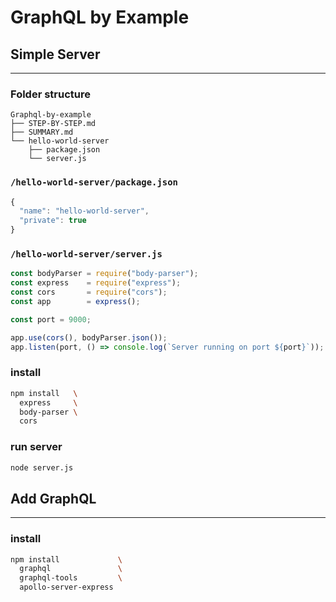 # GraphQL by Example


## Simple Server

---


### Folder structure

```
Graphql-by-example
├── STEP-BY-STEP.md
├── SUMMARY.md
└── hello-world-server
    ├── package.json
    └── server.js
```

### `/hello-world-server/package.json`

```js
{
  "name": "hello-world-server",
  "private": true
}
```

### `/hello-world-server/server.js`

```js
const bodyParser = require("body-parser");
const express    = require("express");
const cors       = require("cors");
const app        = express();

const port = 9000;

app.use(cors(), bodyParser.json());
app.listen(port, () => console.log(`Server running on port ${port}`));
```

### install

```sh
npm install   \
  express     \
  body-parser \
  cors
```

### run server
```sh
node server.js
```


## Add GraphQL

---

### install

```sh
npm install             \
  graphql               \
  graphql-tools         \
  apollo-server-express 
```
